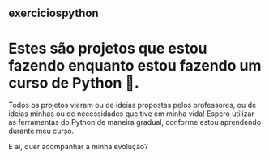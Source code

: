 ## exerciciospython
# Estes são projetos que estou fazendo enquanto estou fazendo um curso de Python 🐍. 

Todos os projetos vieram ou de ideias propostas pelos professores, ou de ideias minhas ou de necessidades que tive em minha vida! Espero utilizar as ferramentas do Python
de maneira gradual, conforme estou aprendendo durante meu curso.

E aí, quer acompanhar a minha evolução?
